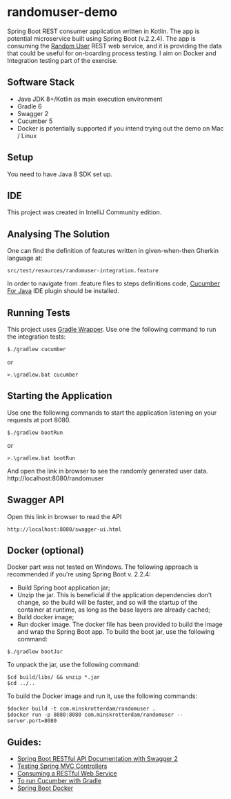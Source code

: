 # randomuser-demo
Spring Boot REST consumer application written in Kotlin.
The app is potential microservice built using Spring Boot (v.2.2.4).
The app is consuming the [Random User](https://randomuser.me/) REST web service,
and it is providing the data that could be useful for on-boarding process testing.
I aim on Docker and Integration testing part of the exercise.

## Software Stack
* Java JDK 8+/Kotlin as main execution environment
* Gradle 6
* Swagger 2
* Cucumber 5
* Docker is potentially supported if you intend trying out the demo on Mac / Linux 
## Setup
You need to have Java 8 SDK set up.
## IDE
This project was created in IntelliJ Community edition.

## Analysing The Solution
One can find the definition of features written in given-when-then Gherkin language at:
```
src/test/resources/randomuser-integration.feature
```
In order to navigate from .feature files to steps definitions code,
[Cucumber For Java](https://plugins.jetbrains.com/search?search=Cucumber) IDE plugin should be installed.

## Running Tests
This project uses [Gradle Wrapper](https://docs.gradle.org/current/userguide/gradle_wrapper.html).
Use one the following command to run the integration tests:
```
$./gradlew cucumber 
```
or
```
>.\gradlew.bat cucumber
```
## Starting the Application
Use one the following commands to start the application listening on your requests at port 8080.
```
$./gradlew bootRun 
```
or
``` 
>.\gradlew.bat bootRun
```
And open the link in browser to see the randomly generated user data.
http://localhost:8080/randomuser

## Swagger API
Open this link in browser to read the API 
```
http://localhost:8080/swagger-ui.html
```
## Docker (optional)
Docker part was not tested on Windows.
The following approach is recommended if you're using Spring Boot v. 2.2.4:
* Build Spring boot application jar;
* Unzip the jar. This is beneficial
   if the application dependencies don’t change, so the build will be faster, and so will the startup of the container at runtime,
    as long as the base layers are already cached;
* Build docker image;
* Run docker image.
The docker file has been provided to build the image and wrap the Spring Boot app.
To build the boot jar, use the following command:
```
$./gradlew bootJar
```
To unpack the jar, use the following command:
```
$cd build/libs/ && unzip *.jar 
$cd ../..
```
To build the Docker image and run it, use the following commands:
```
$docker build -t com.minskrotterdam/randomuser . 
$docker run -p 8080:8080 com.minskrotterdam/randomuser --server.port=8080
```
## Guides:
* [Spring Boot RESTful API Documentation with Swagger 2](https://springframework.guru/spring-boot-restful-api-documentation-with-swagger-2/)
* [Testing Spring MVC Controllers](https://dzone.com/articles/unit-and-integration-tests-in-spring-boot)
* [Consuming a RESTful Web Service](https://spring.io/guides/gs/consuming-rest/)
* [To run Cucumber with Gradle](https://cucumber.io/docs/installation/java/#gradle)
* [Spring Boot Docker](https://spring.io/guides/topicals/spring-boot-docker/)